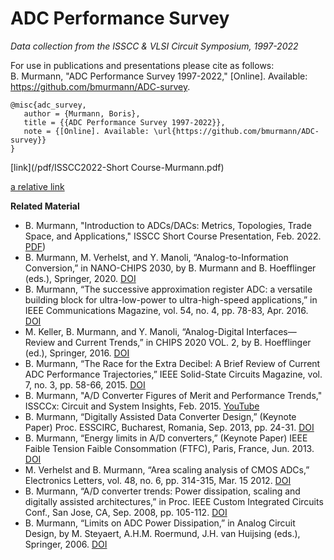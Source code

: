 # ADC Performance Survey
*Data collection from the ISSCC & VLSI Circuit Symposium, 1997-2022*

For use in publications and presentations please cite as follows:  
B. Murmann, "ADC Performance Survey 1997-2022," [Online]. Available: https://github.com/bmurmann/ADC-survey.

```
@misc{adc_survey,
   author = {Murmann, Boris},
   title = {{ADC Performance Survey 1997-2022}},
   note = {[Online]. Available: \url{https://github.com/bmurmann/ADC-survey}}
}
```

[link](/pdf/ISSCC2022-Short Course-Murmann.pdf)

[a relative link](pdf/README.md)

**Related Material**  
* B. Murmann, "Introduction to ADCs/DACs: Metrics, Topologies, Trade Space, and Applications," ISSCC Short Course Presentation, Feb. 2022. [PDF](https://github.com/bmurmann/ADC-survey/blob/69cb1e4e819c9e0222cfbd386968d1f24ade16fa/pdf/ISSCC2022-Short%20Course-Murmann.pdf)) 
* B. Murmann, M. Verhelst, and Y. Manoli, “Analog-to-Information Conversion,” in NANO-CHIPS 2030, by B. Murmann and B. Hoefflinger (eds.), Springer, 2020. [DOI](http://dx.doi.org/10.1007/978-3-030-18338-7_17)
* B. Murmann, “The successive approximation register ADC: a versatile building block for ultra-low-power to ultra-high-speed applications,” in IEEE Communications Magazine, vol. 54, no. 4, pp. 78-83, Apr. 2016. [DOI](http://dx.doi.org/10.1109/MCOM.2016.7452270)
* M. Keller, B. Murmann, and Y. Manoli, “Analog-Digital Interfaces—Review and Current Trends,” in CHIPS 2020 VOL. 2, by B. Hoefflinger (ed.), Springer, 2016. [DOI](https://doi.org/10.1007/978-3-319-22093-2_4)
* B. Murmann, “The Race for the Extra Decibel: A Brief Review of Current ADC Performance Trajectories,” IEEE Solid-State Circuits Magazine, vol. 7, no. 3, pp. 58-66, 2015. [DOI](http://dx.doi.org/10.1109/MSSC.2015.2442393)
* B. Murmann, "A/D Converter Figures of Merit and Performance Trends," ISSCCx: Circuit and System Insights, Feb. 2015. [YouTube](https://www.youtube.com/watch?v=dlD0Jz3d594)
* B. Murmann, “Digitally Assisted Data Converter Design,” (Keynote Paper) Proc. ESSCIRC, Bucharest, Romania, Sep. 2013, pp. 24-31. [DOI](http://dx.doi.org/10.1109/ESSCIRC.2013.6649063)
* B. Murmann, “Energy limits in A/D converters,” (Keynote Paper) IEEE Faible Tension Faible Consommation (FTFC), Paris, France, Jun. 2013. [DOI](http://dx.doi.org/10.1109/FTFC.2013.6577781)
* M. Verhelst and B. Murmann, “Area scaling analysis of CMOS ADCs,” Electronics Letters, vol. 48, no. 6, pp. 314-315, Mar. 15 2012. [DOI](http://dx.doi.org/10.1049/el.2012.0253)
* B. Murmann, “A/D converter trends: Power dissipation, scaling and digitally assisted architectures,” in Proc. IEEE Custom Integrated Circuits Conf., San Jose, CA, Sep. 2008, pp. 105-112. [DOI](http://dx.doi.org/10.1109/CICC.2008.4672032)
* B. Murmann, “Limits on ADC Power Dissipation,” in Analog Circuit Design, by M. Steyaert, A.H.M. Roermund, J.H. van Huijsing (eds.), Springer, 2006. [DOI](https://doi.org/10.1007/1-4020-3885-2_16)
